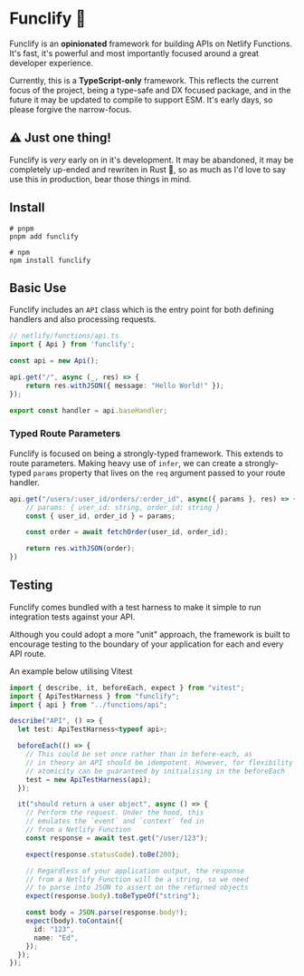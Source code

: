 # Funclify 🤖

Funclify is an **opinionated** framework for building APIs on Netlify Functions. It's fast, it's powerful and most importantly focused around a great developer experience.

Currently, this is a **TypeScript-only** framework. This reflects the current focus of the project, being a type-safe and DX focused package, and in the future it may be updated to compile to support ESM. It's early days, so please forgive the narrow-focus.

## ⚠️ Just one thing!

Funclify is _very_ early on in it's development. It may be abandoned, it may be completely up-ended and rewriten in Rust 👀, so as much as I'd love to say use this in production, bear those things in mind.

## Install

```shell
# pnpm
pnpm add funclify

# npm
npm install funclify
```

## Basic Use

Funclify includes an `API` class which is the entry point for both defining handlers and also processing requests.

```ts
// netlify/functions/api.ts
import { Api } from 'funclify';

const api = new Api();

api.get("/", async (_, res) => {
    return res.withJSON({ message: "Hello World!" });
});

export const handler = api.baseHandler;
```

### Typed Route Parameters

Funclify is focused on being a strongly-typed framework. This extends to route parameters. Making heavy use of `infer`, we can create a strongly-typed `params` property that lives on the `req` argument passed to your route handler.

```ts
api.get("/users/:user_id/orders/:order_id", async({ params }, res) => {
    // params: { user_id: string, order_id: string }
    const { user_id, order_id } = params;

    const order = await fetchOrder(user_id, order_id);

    return res.withJSON(order);
})
```

## Testing

Funclify comes bundled with a test harness to make it simple to run integration tests against your API.

Although you could adopt a more "unit" approach, the framework is built to encourage testing to the boundary of your application for each and every API route.

An example below utilising Vitest

```ts
import { describe, it, beforeEach, expect } from "vitest";
import { ApiTestHarness } from "funclify";
import { api } from "../functions/api";

describe("API", () => {
  let test: ApiTestHarness<typeof api>;

  beforeEach(() => {
    // This could be set once rather than in before-each, as
    // in theory an API should be idempotent. However, for flexibility
    // atomicity can be guaranteed by initialising in the beforeEach
    test = new ApiTestHarness(api);
  });

  it("should return a user object", async () => {
    // Perform the request. Under the hood, this
    // emulates the `event` and `context` fed in
    // from a Netlify Function
    const response = await test.get("/user/123");

    expect(response.statusCode).toBe(200);

    // Regardless of your application output, the response
    // from a Netlify Function will be a string, so we need
    // to parse into JSON to assert on the returned objects
    expect(response.body).toBeTypeOf("string");

    const body = JSON.parse(response.body!);
    expect(body).toContain({
      id: "123",
      name: "Ed",
    });
  });
});
```
